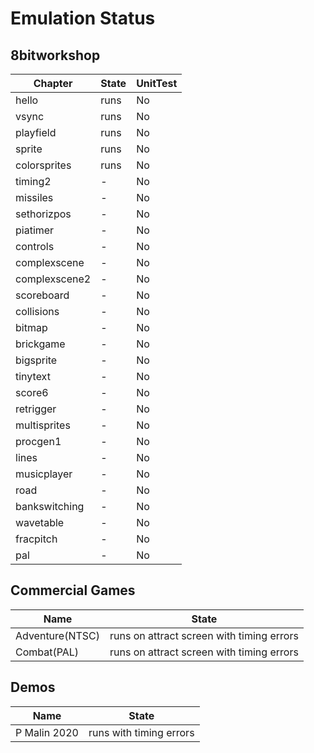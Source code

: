 # Emulation Status

## 8bitworkshop
|Chapter|State|UnitTest|
|---|---|---|
|hello|runs|No|
|vsync|runs|No|
|playfield|runs|No|
|sprite|runs|No|
|colorsprites|runs|No|
|timing2|-|No|
|missiles|-|No|
|sethorizpos|-|No|
|piatimer|-|No|
|controls|-|No|
|complexscene|-|No|
|complexscene2|-|No|
|scoreboard|-|No|
|collisions|-|No|
|bitmap|-|No|
|brickgame|-|No|
|bigsprite|-|No|
|tinytext|-|No|
|score6|-|No|
|retrigger|-|No|
|multisprites|-|No|
|procgen1|-|No|
|lines|-|No|
|musicplayer|-|No|
|road|-|No|
|bankswitching|-|No|
|wavetable|-|No|
|fracpitch|-|No|
|pal|-|No|

## Commercial Games
|Name|State|
|---|---|
|Adventure(NTSC)|runs on attract screen with timing errors|
|Combat(PAL)|runs on attract screen with timing errors|

## Demos
|Name|State|
|---|---|
|P Malin 2020|runs with timing errors|